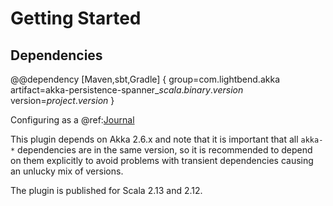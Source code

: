 # Getting Started

## Dependencies

@@dependency [Maven,sbt,Gradle] {
  group=com.lightbend.akka
  artifact=akka-persistence-spanner_$scala.binary.version$
  version=$project.version$
}

Configuring as a @ref:[Journal](journal.md)

This plugin depends on Akka 2.6.x and note that it is important that all `akka-*` 
dependencies are in the same version, so it is recommended to depend on them explicitly to avoid problems 
with transient dependencies causing an unlucky mix of versions.

The plugin is published for Scala 2.13 and 2.12.

